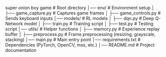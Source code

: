 super onion boy game      # Root directory
│── env/                  # Environment setup
│   ├── game_capture.py   # Captures game frames
│   ├── game_controls.py  # Sends keyboard inputs
│── models/               # RL models
│   ├── dqn.py            # Deep Q-Network model
│   ├── train.py          # Training script
│   ├── test.py           # Testing script
│── utils/                # Helper functions
│   ├── memory.py         # Experience replay buffer
│   ├── preprocess.py     # Frame preprocessing (resizing, grayscale, stacking)
│── main.py               # Main entry point
│── requirements.txt      # Dependencies (PyTorch, OpenCV, mss, etc.)
│── README.md             # Project documentation
